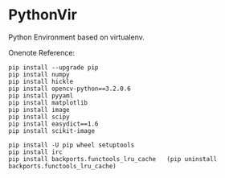 # PythonVir
Python Environment  based on virtualenv.

Onenote Reference:

```
pip install --upgrade pip
pip install numpy
pip install hickle
pip install opencv-python==3.2.0.6
pip install pyyaml
pip install matplotlib
pip install image
pip install scipy
pip install easydict==1.6
pip install scikit-image

pip install -U pip wheel setuptools
pip install irc
pip install backports.functools_lru_cache   (pip uninstall backports.functools_lru_cache)
```
